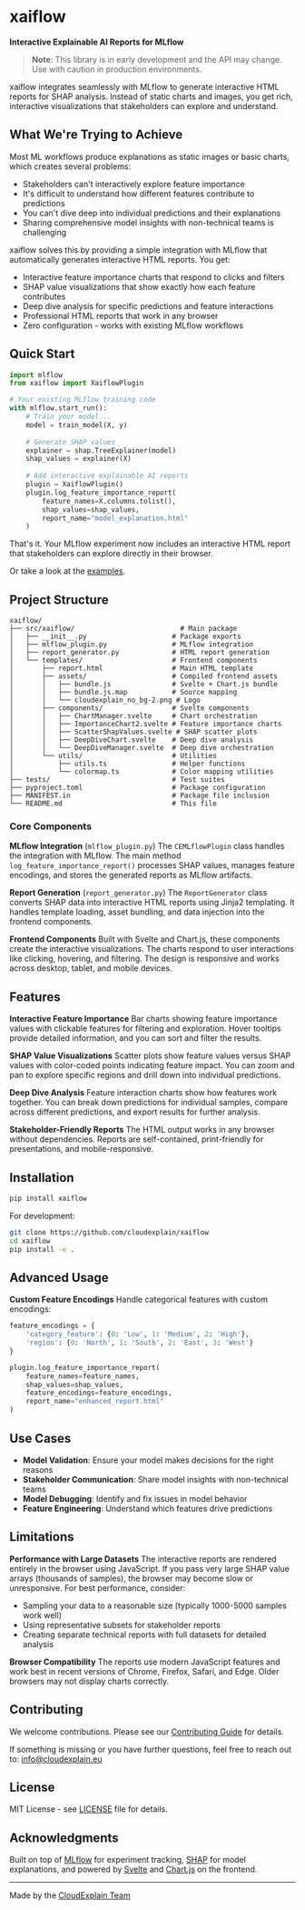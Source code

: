 # xaiflow

**Interactive Explainable AI Reports for MLflow**

> **Note**: This library is in early development and the API may change. Use with caution in production environments.

xaiflow integrates seamlessly with MLflow to generate interactive HTML reports for SHAP analysis. Instead of static charts and images, you get rich, interactive visualizations that stakeholders can explore and understand.

## What We're Trying to Achieve

Most ML workflows produce explanations as static images or basic charts, which creates several problems:
- Stakeholders can't interactively explore feature importance
- It's difficult to understand how different features contribute to predictions
- You can't dive deep into individual predictions and their explanations
- Sharing comprehensive model insights with non-technical teams is challenging

xaiflow solves this by providing a simple integration with MLflow that automatically generates interactive HTML reports. You get:
- Interactive feature importance charts that respond to clicks and filters
- SHAP value visualizations that show exactly how each feature contributes
- Deep dive analysis for specific predictions and feature interactions
- Professional HTML reports that work in any browser
- Zero configuration - works with existing MLflow workflows

## Quick Start

```python
import mlflow
from xaiflow import XaiflowPlugin

# Your existing MLflow training code
with mlflow.start_run():
    # Train your model...
    model = train_model(X, y)
    
    # Generate SHAP values
    explainer = shap.TreeExplainer(model)
    shap_values = explainer(X)
    
    # Add interactive explainable AI reports
    plugin = XaiflowPlugin()
    plugin.log_feature_importance_report(
        feature_names=X.columns.tolist(),
        shap_values=shap_values,
        report_name="model_explanation.html"
    )
```

That's it. Your MLflow experiment now includes an interactive HTML report that stakeholders can explore directly in their browser.

Or take a look at the [examples](examples).

## Project Structure

```
xaiflow/
├── src/xaiflow/                          # Main package
│   ├── __init__.py                     # Package exports
│   ├── mlflow_plugin.py                # MLflow integration
│   ├── report_generator.py             # HTML report generation
│   └── templates/                      # Frontend components
│       ├── report.html                 # Main HTML template
│       ├── assets/                     # Compiled frontend assets
│       │   ├── bundle.js               # Svelte + Chart.js bundle
│       │   ├── bundle.js.map           # Source mapping
│       │   └── cloudexplain_no_bg-2.png # Logo
│       ├── components/                 # Svelte components
│       │   ├── ChartManager.svelte     # Chart orchestration
│       │   ├── ImportanceChart2.svelte # Feature importance charts
│       │   ├── ScatterShapValues.svelte # SHAP scatter plots
│       │   ├── DeepDiveChart.svelte    # Deep dive analysis
│       │   └── DeepDiveManager.svelte  # Deep dive orchestration
│       └── utils/                      # Utilities
│           ├── utils.ts                # Helper functions
│           └── colormap.ts             # Color mapping utilities
├── tests/                              # Test suites
├── pyproject.toml                      # Package configuration
├── MANIFEST.in                         # Package file inclusion
└── README.md                           # This file
```

### Core Components

**MLflow Integration** (`mlflow_plugin.py`)
The `CEMLflowPlugin` class handles the integration with MLflow. The main method `log_feature_importance_report()` processes SHAP values, manages feature encodings, and stores the generated reports as MLflow artifacts.

**Report Generation** (`report_generator.py`)
The `ReportGenerator` class converts SHAP data into interactive HTML reports using Jinja2 templating. It handles template loading, asset bundling, and data injection into the frontend components.

**Frontend Components**
Built with Svelte and Chart.js, these components create the interactive visualizations. The charts respond to user interactions like clicking, hovering, and filtering. The design is responsive and works across desktop, tablet, and mobile devices.

## Features

**Interactive Feature Importance**
Bar charts showing feature importance values with clickable features for filtering and exploration. Hover tooltips provide detailed information, and you can sort and filter the results.

**SHAP Value Visualizations**
Scatter plots show feature values versus SHAP values with color-coded points indicating feature impact. You can zoom and pan to explore specific regions and drill down into individual predictions.

**Deep Dive Analysis**
Feature interaction charts show how features work together. You can break down predictions for individual samples, compare across different predictions, and export results for further analysis.

**Stakeholder-Friendly Reports**
The HTML output works in any browser without dependencies. Reports are self-contained, print-friendly for presentations, and mobile-responsive.

## Installation

```bash
pip install xaiflow
```

For development:
```bash
git clone https://github.com/cloudexplain/xaiflow
cd xaiflow
pip install -e .
```

## Advanced Usage

**Custom Feature Encodings**
Handle categorical features with custom encodings:

```python
feature_encodings = {
    'category_feature': {0: 'Low', 1: 'Medium', 2: 'High'},
    'region': {0: 'North', 1: 'South', 2: 'East', 3: 'West'}
}

plugin.log_feature_importance_report(
    feature_names=feature_names,
    shap_values=shap_values,
    feature_encodings=feature_encodings,
    report_name="enhanced_report.html"
)
```

## Use Cases

- **Model Validation**: Ensure your model makes decisions for the right reasons
- **Stakeholder Communication**: Share model insights with non-technical teams
- **Model Debugging**: Identify and fix issues in model behavior
- **Feature Engineering**: Understand which features drive predictions

## Limitations

**Performance with Large Datasets**
The interactive reports are rendered entirely in the browser using JavaScript. If you pass very large SHAP value arrays (thousands of samples), the browser may become slow or unresponsive. For best performance, consider:
- Sampling your data to a reasonable size (typically 1000-5000 samples work well)
- Using representative subsets for stakeholder reports
- Creating separate technical reports with full datasets for detailed analysis

**Browser Compatibility**
The reports use modern JavaScript features and work best in recent versions of Chrome, Firefox, Safari, and Edge. Older browsers may not display charts correctly.

## Contributing

We welcome contributions. Please see our [Contributing Guide](CONTRIBUTING.md) for details.

If something is missing or you have further questions, feel free to reach out to: info@cloudexplain.eu

## License

MIT License - see [LICENSE](LICENSE) file for details.

## Acknowledgments

Built on top of [MLflow](https://mlflow.org/) for experiment tracking, [SHAP](https://shap.readthedocs.io/) for model explanations, and powered by [Svelte](https://svelte.dev/) and [Chart.js](https://www.chartjs.org/) on the frontend.

---

Made by the [CloudExplain Team](https://cloudexplain.eu)